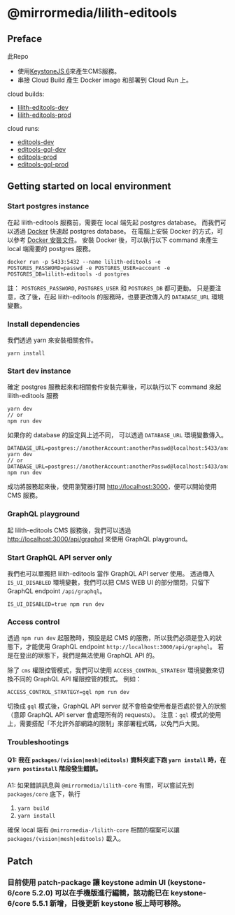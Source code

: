 # @mirrormedia/lilith-editools

## Preface
此Repo
- 使用[KeystoneJS 6](https://keystonejs.com/docs)來產生CMS服務。
- 串接 Cloud Build 產生 Docker image 和部署到 Cloud Run 上。

cloud builds:
- [lilith-editools-dev](https://console.cloud.google.com/cloud-build/triggers;region=global/edit/8d457467-a205-47aa-b2c7-7ad074f162d4?project=mirrorlearning-161006)
- [lilith-editools-prod](https://console.cloud.google.com/cloud-build/triggers;region=global/edit/a092cb26-f629-4b85-8a17-3c4ebbaf5884?project=mirrorlearning-161006)

cloud runs:
- [editools-dev](https://console.cloud.google.com/run/detail/asia-east1/editools-dev?project=mirrorlearning-161006)
- [editools-gql-dev](https://console.cloud.google.com/run/detail/asia-east1/editools-gql-dev?project=mirrorlearning-161006)
- [editools-prod](https://console.cloud.google.com/run/detail/asia-east1/editools-prod?project=mirrorlearning-161006)
- [editools-gql-prod](https://console.cloud.google.com/run/detail/asia-east1/editools-gql-prod?project=mirrorlearning-161006)

## Getting started on local environment
### Start postgres instance
在起 lilith-editools 服務前，需要在 local 端先起 postgres database。
而我們可以透過 [Docker](https://docs.docker.com/) 快速起 postgres database。
在電腦上安裝 Docker 的方式，可以參考 [Docker 安裝文件](https://docs.docker.com/engine/install/)。
安裝 Docker 後，可以執行以下 command 來產生 local 端需要的 postgres 服務。
```
docker run -p 5433:5432 --name lilith-editools -e POSTGRES_PASSWORD=passwd -e POSTGRES_USER=account -e POSTGRES_DB=lilith-editools -d postgres
```

註：
`POSTGRES_PASSWORD`, `POSTGRES_USER` 和 `POSTGRES_DB` 都可更動。
只是要注意，改了後，在起 lilith-editools 的服務時，也要更改傳入的 `DATABASE_URL` 環境變數。

### Install dependencies
我們透過 yarn 來安裝相關套件。
```
yarn install
```

### Start dev instance
確定 postgres 服務起來和相關套件安裝完畢後，可以執行以下 command 來起 lilith-editools 服務
```
yarn dev
// or
npm run dev
```

如果你的 database 的設定與上述不同，
可以透過 `DATABASE_URL` 環境變數傳入。
```
DATABASE_URL=postgres://anotherAccount:anotherPasswd@localhost:5433/anotherDatabase yarn dev
// or
DATABASE_URL=postgres://anotherAccount:anotherPasswd@localhost:5433/anotherDatabase npm run dev
```

成功將服務起來後，使用瀏覽器打開 [http://localhost:3000](http://localhost:3000)，便可以開始使用 CMS 服務。

### GraphQL playground
起 lilith-editools CMS 服務後，我們可以透過 [http://localhost:3000/api/graphql](http://localhost:3000/api/graphql) 來使用 GraphQL playground。

### Start GraphQL API server only
我們也可以單獨把 lilith-editools 當作 GraphQL API server 使用。
透過傳入 `IS_UI_DISABLED` 環境變數，我們可以把 CMS WEB UI 的部分關閉，只留下 GraphQL endpoint `/api/graphql`。
```
IS_UI_DISABLED=true npm run dev
```

### Access control
透過 `npm run dev` 起服務時，預設是起 CMS 的服務，所以我們必須是登入的狀態下，才能使用 GraphQL endpoint `http://localhost:3000/api/graphql`。
若是在登出的狀態下，我們是無法使用 GraphQL API 的。

除了 `cms` 權限控管模式，我們可以使用 `ACCESS_CONTROL_STRATEGY` 環境變數來切換不同的 GraphQL API 權限控管的模式。
例如：
```
ACCESS_CONTROL_STRATEGY=gql npm run dev
```
切換成 `gql` 模式後，GraphQL API server 就不會檢查使用者是否處於登入的狀態（意即 GraphQL API server 會處理所有的 requests）。
注意：`gql` 模式的使用上，需要搭配「不允許外部網路的限制」來部署程式碼，以免門戶大開。


### Troubleshootings
#### Q1: 我在 `packages/(vision|mesh|editools)` 資料夾底下跑 `yarn install` 時，在 `yarn postinstall` 階段發生錯誤。

A1: 如果錯誤訊息與 `@mirrormedia/lilith-core` 有關，可以嘗試先到 `packages/core` 底下，執行
  1. `yarn build`
  2. `yarn install`

確保 local 端有 `@mirrormedia-/lilith-core` 相關的檔案可以讓 `packages/(vision|mesh|editools)` 載入。

## Patch

### 目前使用 patch-package 讓 keystone admin UI (keystone-6/core 5.2.0) 可以在手機版進行編輯，該功能已在 keystone-6/core 5.5.1 新增，日後更新 keystone 板上時可移除。
